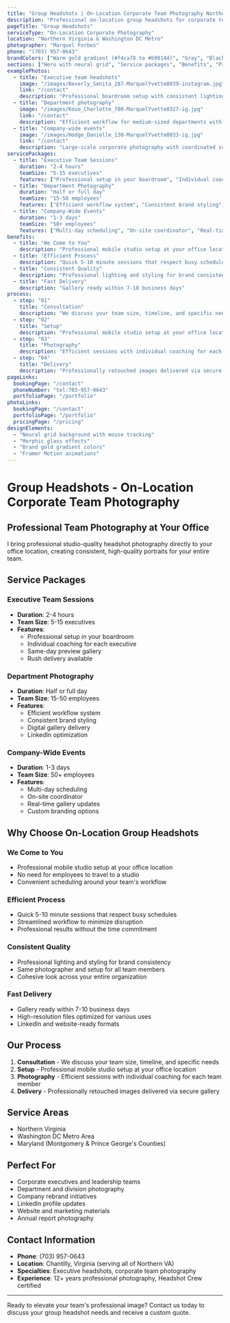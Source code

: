 ```yaml
---
title: "Group Headshots | On-Location Corporate Team Photography Northern Virginia"
description: "Professional on-location group headshots for corporate teams. Efficient, high-quality executive photography at your office location. Serving Northern Virginia businesses."
pageTitle: "Group Headshots"
serviceType: "On-Location Corporate Photography"
location: "Northern Virginia & Washington DC Metro"
photographer: "Marquel Forbes"
phone: "(703) 957-0643"
brandColors: ["Warm gold gradient (#f4ca78 to #b9914d)", "Gray", "Black", "White"]
sections: ["Hero with neural grid", "Service packages", "Benefits", "Process steps", "Call to action"]
examplePhotos: 
  - title: "Executive team headshots"
    image: "/images/Beverly_Senita_287-MarquelYvette0039-instagram.jpg"
    link: "/contact"
    description: "Professional boardroom setup with consistent lighting for executive leadership teams"
  - title: "Department photography" 
    image: "/images/Kouo_Charlotte_780-MarquelYvette0327-ig.jpg"
    link: "/contact"
    description: "Efficient workflow for medium-sized departments with brand consistency"
  - title: "Company-wide events"
    image: "/images/Hodge_Danielle_130-MarquelYvette0033-ig.jpg"
    link: "/contact" 
    description: "Large-scale corporate photography with coordinated scheduling and branding"
servicePackages:
  - title: "Executive Team Sessions"
    duration: "2-4 hours"
    teamSize: "5-15 executives"
    features: ["Professional setup in your boardroom", "Individual coaching for each executive", "Same-day preview gallery", "Rush delivery available"]
  - title: "Department Photography"
    duration: "Half or full day"
    teamSize: "15-50 employees"
    features: ["Efficient workflow system", "Consistent brand styling", "Digital gallery delivery", "LinkedIn optimization"]
  - title: "Company-Wide Events"
    duration: "1-3 days"
    teamSize: "50+ employees"
    features: ["Multi-day scheduling", "On-site coordinator", "Real-time gallery updates", "Custom branding options"]
benefits:
  - title: "We Come to You"
    description: "Professional mobile studio setup at your office location"
  - title: "Efficient Process"
    description: "Quick 5-10 minute sessions that respect busy schedules"
  - title: "Consistent Quality"
    description: "Professional lighting and styling for brand consistency"
  - title: "Fast Delivery"
    description: "Gallery ready within 7-10 business days"
process:
  - step: "01"
    title: "Consultation"
    description: "We discuss your team size, timeline, and specific needs"
  - step: "02"
    title: "Setup"
    description: "Professional mobile studio setup at your office location"
  - step: "03"
    title: "Photography"
    description: "Efficient sessions with individual coaching for each team member"
  - step: "04"
    title: "Delivery"
    description: "Professionally retouched images delivered via secure gallery"
pageLinks:
  bookingPage: "/contact"
  phoneNumber: "tel:703-957-0643"
  portfolioPage: "/portfolio"
photoLinks:
  bookingPage: "/contact"
  portfolioPage: "/portfolio"
  pricingPage: "/pricing"
designElements:
  - "Neural grid background with mouse tracking"
  - "Morphic glass effects"
  - "Brand gold gradient colors"
  - "Framer Motion animations"
---
```


# Group Headshots - On-Location Corporate Team Photography

## Professional Team Photography at Your Office

I bring professional studio-quality headshot photography directly to your office location, creating consistent, high-quality portraits for your entire team.

## Service Packages

### Executive Team Sessions
- **Duration**: 2-4 hours
- **Team Size**: 5-15 executives
- **Features**: 
  - Professional setup in your boardroom
  - Individual coaching for each executive
  - Same-day preview gallery
  - Rush delivery available

### Department Photography
- **Duration**: Half or full day
- **Team Size**: 15-50 employees  
- **Features**:
  - Efficient workflow system
  - Consistent brand styling
  - Digital gallery delivery
  - LinkedIn optimization

### Company-Wide Events
- **Duration**: 1-3 days
- **Team Size**: 50+ employees
- **Features**:
  - Multi-day scheduling
  - On-site coordinator
  - Real-time gallery updates
  - Custom branding options

## Why Choose On-Location Group Headshots

### We Come to You
- Professional mobile studio setup at your office location
- No need for employees to travel to a studio
- Convenient scheduling around your team's workflow

### Efficient Process
- Quick 5-10 minute sessions that respect busy schedules
- Streamlined workflow to minimize disruption
- Professional results without the time commitment

### Consistent Quality
- Professional lighting and styling for brand consistency
- Same photographer and setup for all team members
- Cohesive look across your entire organization

### Fast Delivery
- Gallery ready within 7-10 business days
- High-resolution files optimized for various uses
- LinkedIn and website-ready formats

## Our Process

1. **Consultation** - We discuss your team size, timeline, and specific needs
2. **Setup** - Professional mobile studio setup at your office location  
3. **Photography** - Efficient sessions with individual coaching for each team member
4. **Delivery** - Professionally retouched images delivered via secure gallery

## Service Areas
- Northern Virginia
- Washington DC Metro Area
- Maryland (Montgomery & Prince George's Counties)

## Perfect For
- Corporate executives and leadership teams
- Department and division photography
- Company rebrand initiatives
- LinkedIn profile updates
- Website and marketing materials
- Annual report photography

## Contact Information
- **Phone**: (703) 957-0643
- **Location**: Chantilly, Virginia (serving all of Northern VA)
- **Specialties**: Executive headshots, corporate team photography
- **Experience**: 12+ years professional photography, Headshot Crew certified

---

Ready to elevate your team's professional image? Contact us today to discuss your group headshot needs and receive a custom quote.